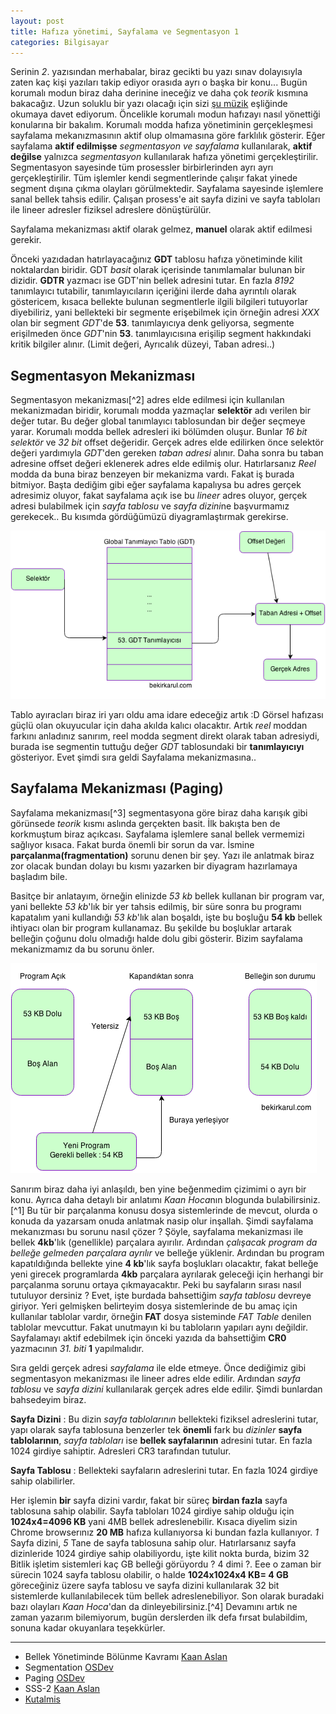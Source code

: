 ```yaml
---
layout: post
title: Hafıza yönetimi, Sayfalama ve Segmentasyon 1
categories: Bilgisayar
---
```


Serinin *2*. yazısından merhabalar, biraz gecikti bu yazı sınav dolayısıyla zaten kaç kişi yazıları takip ediyor orasıda ayrı o başka bir konu...  Bugün korumalı modun biraz daha derinine ineceğiz ve daha çok *teorik* kısmına bakacağız. Uzun soluklu bir yazı olacağı için sizi [şu müzik](https://www.youtube.com/watch?v=6sHvUv_w18I) eşliğinde okumaya davet ediyorum. Öncelikle korumalı modun hafızayı nasıl yönettiği konularına bir bakalım. Korumalı modda hafıza yönetiminin gerçekleşmesi sayfalama mekanızmasının aktif olup olmamasına göre farklılık gösterir. Eğer sayfalama **aktif edilmişse** *segmentasyon ve sayfalama* kullanılarak, **aktif değilse** yalnızca *segmentasyon* kullanılarak hafıza yönetimi gerçekleştirilir. Segmentasyon sayesinde tüm prosessler birbirlerinden ayrı ayrı gerçekleştirilir. Tüm işlemler kendi segmentlerinde çalışır fakat yinede segment dışına çıkma olayları görülmektedir. Sayfalama sayesinde işlemlere sanal bellek tahsis edilir. Çalışan prosess'e ait sayfa dizini ve sayfa tabloları ile lineer adresler fiziksel adreslere dönüştürülür. 

Sayfalama mekanizması aktif olarak gelmez, **manuel** olarak aktif edilmesi gerekir. 

Önceki yazıdadan hatırlayacağınız **GDT** tablosu hafıza yönetiminde kilit noktalardan biridir. GDT *basit* olarak içerisinde tanımlamalar bulunan bir dizidir. **GDTR** yazmacı ise GDT'nin bellek adresini tutar. En fazla *8192* tanımlayıcı tutabilir, tanımlayıcıların içeriğini ilerde daha ayrıntılı olarak göstericem, kısaca bellekte bulunan segmentlerle ilgili bilgileri tutuyorlar diyebiliriz, yani bellekteki bir segmente erişebilmek için örneğin adresi *XXX* olan bir segment *GDT*'de **53**. tanımlayıcıya denk geliyorsa, segmente erişilmeden önce *GDT*'nin **53**. tanımlayıcısına erişilip segment hakkındaki kritik bilgiler alınır. (Limit değeri, Ayrıcalık düzeyi, Taban adresi..)

## Segmentasyon Mekanizması
Segmentasyon mekanizması[^2] adres elde edilmesi için kullanılan mekanizmadan biridir, korumalı modda yazmaçlar **selektör** adı verilen bir değer tutar. Bu değer global tanımlayıcı tablosundan bir değer seçmeye yarar. Korumalı modda bellek adresleri iki bölümden oluşur. Bunlar *16 bit selektör* ve *32 bit* offset değeridir. Gerçek adres elde edilirken önce selektör değeri yardımıyla *GDT*'den gereken *taban adresi* alınır. Daha sonra bu taban adresine offset değeri eklenerek adres elde edilmiş olur. Hatırlarsanız *Reel* modda da buna biraz benzeyen bir mekanizma vardı. Fakat iş burada bitmiyor. Başta dediğim gibi eğer sayfalama kapalıysa bu adres gerçek adresimiz oluyor, fakat sayfalama açık ise bu *lineer* adres oluyor, gerçek adresi bulabilmek için *sayfa tablosu* ve *sayfa dizini*ne başvurmamız gerekecek.. Bu kısımda gördüğümüzü diyagramlaştırmak gerekirse.

![](/files/gdtdenadres.png)

Tablo ayıracları biraz iri yarı oldu ama idare edeceğiz artık :D Görsel hafızası güçlü olan okuyucular için daha akılda kalıcı olacaktır.  Artık *reel* moddan farkını anladınız sanırım, reel modda segment direkt olarak taban adresiydi, burada ise segmentin tuttuğu değer *GDT* tablosundaki bir **tanımlayıcıyı** gösteriyor. Evet şimdi sıra geldi Sayfalama mekanizmasına..

## Sayfalama Mekanizması (Paging)
Sayfalama mekanizması[^3] segmentasyona göre biraz daha karışık gibi görünsede *teorik* kısmı aslında gerçekten basit. İlk bakışta ben de korkmuştum biraz açıkcası. Sayfalama işlemlere sanal bellek vermemizi sağlıyor kısaca. Fakat burda önemli bir sorun da var. İsmine **parçalanma(fragmentation)** sorunu denen bir şey. Yazı ile anlatmak biraz zor olacak bundan dolayı bu kısmı yazarken bir diyagram hazırlamaya başladım bile. 

Basitçe bir anlatayım, örneğin elinizde *53 kb* bellek kullanan bir program var, yani bellekte *53 kb*'lık bir yer tahsis edilmiş, bir süre sonra bu programı kapatalım yani kullandığı *53 kb*'lık alan boşaldı, işte bu boşluğu **54 kb** bellek ihtiyacı olan bir program kullanamaz. Bu şekilde bu boşluklar artarak belleğin çoğunu dolu olmadığı halde dolu gibi gösterir. Bizim sayfalama mekanizmamız da bu sorunu önler.

![](/files/fragmentation.png)

Sanırım biraz daha iyi anlaşıldı, ben yine beğenmedim çizimimi o ayrı bir konu. Ayrıca daha detaylı bir anlatımı *Kaan Hoca*nın blogunda bulabilirsiniz.[^1] Bu tür bir parçalanma konusu dosya sistemlerinde de mevcut, olurda o konuda da yazarsam onuda anlatmak nasip olur inşallah. Şimdi sayfalama mekanızması bu sorunu nasıl çözer ? Şöyle, sayfalama mekanizması ile bellek **4kb**'lık (genellikle) parçalara ayırılır. Ardından *çalışacak program da belleğe gelmeden parçalara ayrılır* ve belleğe yüklenir. Ardından bu program kapatıldığında bellekte yine **4 kb**'lık sayfa boşlukları olacaktır, fakat belleğe yeni girecek programlarda **4kb** parçalara ayrılarak geleceği için herhangi bir parçalanma sorunu ortaya çıkmayacaktır. Peki bu sayfaların sırası nasıl tutuluyor dersiniz ? Evet, işte burdada bahsettiğim *sayfa tablosu* devreye giriyor. Yeri gelmişken belirteyim dosya sistemlerinde de bu amaç için kullanılar tablolar vardır, örneğin **FAT** dosya sisteminde *FAT Table* denilen tablolar mevcuttur. Fakat unutmayın ki bu tabloların yapıları aynı değildir. Sayfalamayı aktif edebilmek için önceki yazıda da bahsettiğim **CR0** yazmacının *31. biti* **1** yapılmalıdır.

Sıra geldi gerçek adresi *sayfalama* ile elde etmeye. Önce dediğimiz gibi segmentasyon mekanizması ile lineer adres elde edilir. Ardından *sayfa tablosu* ve *sayfa dizini* kullanılarak gerçek adres elde edilir. Şimdi bunlardan bahsedeyim biraz.

**Sayfa Dizini** : Bu dizin *sayfa tablolarının* bellekteki fiziksel adreslerini tutar, yapı olarak sayfa tablosuna benzerler tek **önemli** fark bu *dizinler* **sayfa tablolarının**, *sayfa tabloları* ise **bellek sayfalarının** adresini tutar. En fazla 1024 girdiye sahiptir. Adresleri CR3 tarafından tutulur.

**Sayfa Tablosu** : Bellekteki sayfaların adreslerini tutar. En fazla 1024 girdiye sahip olabilirler.

Her işlemin **bir** sayfa dizini vardır, fakat bir süreç **birdan fazla** sayfa tablosuna sahip olabilir. Sayfa tabloları 1024 girdiye sahip olduğu için **1024x4=4096 KB** yani 4MB bellek adreslenebilir. Kısaca diyelim sizin Chrome browserınız **20 MB** hafıza kullanıyorsa ki bundan fazla kullanıyor. *1* Sayfa dizini, *5* Tane de sayfa tablosuna sahip olur. Hatırlarsanız sayfa dizinleride 1024 girdiye sahip olabiliyordu, işte kilit nokta burda, bizim 32 Bitlik işletim sistemleri kaç GB belleği görüyordu ? 4 dimi ?. Eee o zaman bir sürecin 1024 sayfa tablosu olabilir, o halde **1024x1024x4 KB= 4 GB** göreceğiniz üzere sayfa tablosu ve sayfa dizini kullanılarak 32 bit sistemlerde kullanılabilecek tüm bellek adreslenebiliyor. Son olarak buradaki bazı olayları *Kaan Hoca*'dan da dinleyebilirsiniz.[^4] Devamını artık ne zaman yazarım bilemiyorum, bugün derslerden ilk defa fırsat bulabildim, sonuna kadar okuyanlara teşekkürler.

----
* Bellek Yönetiminde Bölünme Kavramı [Kaan Aslan](http://www.kaanaslan.com/resource/article/display_article.php?page=2&id=69)
* Segmentation [OSDev](http://wiki.osdev.org/Segmentation)
* Paging [OSDev](http://wiki.osdev.org/Paging)
* SSS-2  [Kaan Aslan](http://www.youtube.com/watch?v=blit3fl4cZA)
* [Kutalmis](http://kutalmis.wordpress.com)
